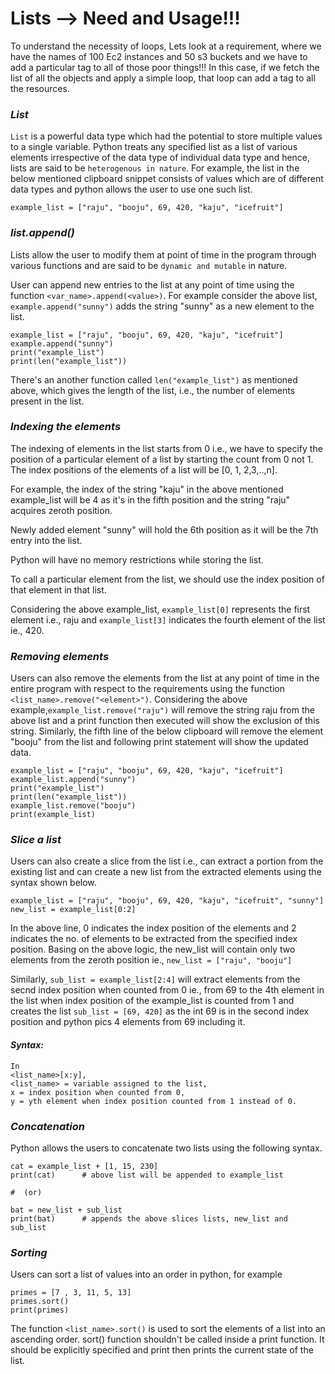 # Lists --> Need and Usage!!!
To understand the necessity of loops, Lets look at a requirement, where we have the names of 100 Ec2 instances and 50 s3 buckets and we have to add a particular tag to all of those poor things!!!
In this case, if we fetch the list of all the objects and apply a simple loop, that loop can add a tag to all the resources.

### *List*
`List` is a powerful data type which had the potential to store multiple values to a single variable.
Python treats any specified list as a list of various elements irrespective of the data type of individual data type and hence, lists are said to be `heterogenous in nature`. 
For example, the list in the below mentioned clipboard snippet consists of values which are of different data types and python allows the user to use one such list.

```
example_list = ["raju", "booju", 69, 420, "kaju", "icefruit"]
```  
### *list.append()*
Lists allow the user to modify them at point of time in the program through various functions and are said to be `dynamic and mutable` in nature.

User can append new entries to the list at any point of time using the function `<var_name>.append(<value>)`. For example consider the above list, `example.append("sunny")` adds the string "sunny" as a new element to the list.

```
example_list = ["raju", "booju", 69, 420, "kaju", "icefruit"]
example.append("sunny")
print("example_list")
print(len("example_list"))
```
There's an another function called `len("example_list")` as mentioned above, which gives the length of the list, i.e., the number of elements present in the list.

### *Indexing the elements*
The indexing of elements in the list starts from 0 i.e., we have to specify the position of a particular element of a list by starting the count from 0 not 1. The index positions of the elements of a list will be [0, 1, 2,3,..,n].

For example, the index of the string "kaju" in the above mentioned example_list will be 4 as it's in the fifth position and the string "raju" acquires zeroth position.

Newly added element "sunny" will hold the 6th position as it will be the 7th entry into the list.

Python will have no memory restrictions while storing the list.

To call a particular element from the list, we should use the index position of that element in that list.

Considering the above example_list, `example_list[0]` represents the first element i.e., raju and `example_list[3]` indicates the fourth element of the list ie., 420.

### *Removing elements*
Users can also remove the elements from the list at any point of time in the entire program with respect to the requirements using the function `<list_name>.remove("<element>")`.
Considering the above example,`example_list.remove("raju")` will remove the string raju from the above list and a print function then executed will show the exclusion of this string.
Similarly, the fifth line of the below clipboard will remove the element "booju" from the list and following print statement will show the updated data.
```
example_list = ["raju", "booju", 69, 420, "kaju", "icefruit"]
example_list.append("sunny")
print("example_list")
print(len("example_list"))
example_list.remove("booju")
print(example_list)
```
### *Slice a list*

Users can also create a slice from the list i.e., can extract a portion from the existing list and can create a new list from the extracted elements using the syntax shown below.
```
example_list = ["raju", "booju", 69, 420, "kaju", "icefruit", "sunny"]
new_list = example_list[0:2]
```
In the above line, 0 indicates the index position of the elements and 2 indicates the no. of elements to be extracted from the specified index position. 
Basing on the above logic, the new_list will contain only two elements from the zeroth position ie., `new_list = ["raju", "booju"]`

Similarly, `sub_list = example_list[2:4]` will extract elements from the secnd index position when counted from 0 ie., from 69 to the 4th element in the list when index position of the example_list is counted from 1 and creates the list `sub_list = [69, 420]` as the int 69 is in the second index position and python pics 4 elements from 69 including it.

#### *Syntax:*
```
In 
<list_name>[x:y], 
<list_name> = variable assigned to the list,
x = index position when counted from 0, 
y = yth element when index position counted from 1 instead of 0.
```

### *Concatenation*
Python allows the users to concatenate two lists using the following syntax.
```
cat = example_list + [1, 15, 230]
print(cat)      # above list will be appended to example_list

#  (or)

bat = new_list + sub_list
print(bat)      # appends the above slices lists, new_list and sub_list
```

### *Sorting*
Users can sort a list of values into an order in python, for example
```
primes = [7 , 3, 11, 5, 13]
primes.sort()
print(primes)
```
The function `<list_name>.sort()` is used to sort the elements of a list into an ascending order. sort() function shouldn't be called inside a print function. It should be explicitly specified and print then prints the current state of the list.
